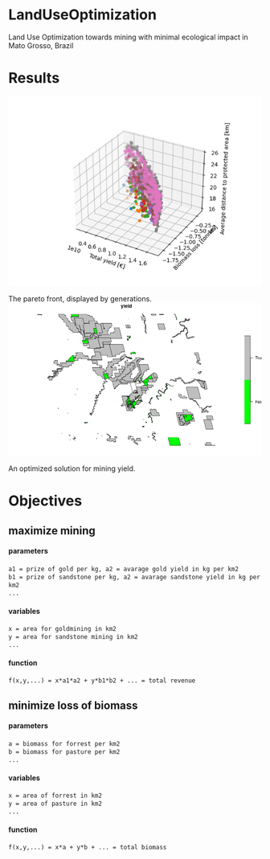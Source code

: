 # LandUseOptimization
Land Use Optimization towards mining with minimal ecological impact in Mato Grosso, Brazil

# Results
![image of pareto front](/figures/pareto_front_over_generations_3d.png)

The pareto front, displayed by generations.
![image of example best fit](/figures/best_yield_study2.png)

An optimized solution for mining yield.

# Objectives
## maximize mining

#### parameters
	a1 = prize of gold per kg, a2 = avarage gold yield in kg per km2
	b1 = prize of sandstone per kg, a2 = avarage sandstone yield in kg per km2
	...
      
#### variables
	x = area for goldmining in km2
	y = area for sandstone mining in km2
	...
#### function
	f(x,y,...) = x*a1*a2 + y*b1*b2 + ... = total revenue


## minimize loss of biomass
#### parameters
	a = biomass for forrest per km2
	b = biomass for pasture per km2
	...
#### variables
	x = area of forrest in km2
	y = area of pasture in km2
	...
#### function
	f(x,y,...) = x*a + y*b + ... = total biomass
